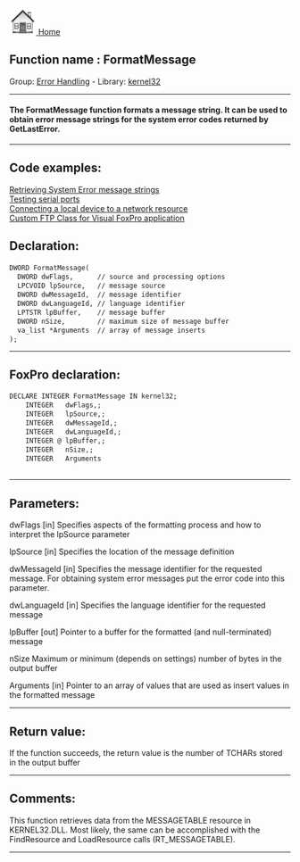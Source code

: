 [<img src="../../images/home.png"> Home ](https://github.com/VFPX/Win32API)  

## Function name : FormatMessage
Group: [Error Handling](../../functions_group.md#Error_Handling)  -  Library: [kernel32](../../libraries.md#kernel32)  
***  


#### The FormatMessage function formats a message string. It can be used to obtain error message strings for the system error codes returned by GetLastError.
***  


## Code examples:
[Retrieving System Error message strings](../../samples/sample_056.md)  
[Testing serial ports](../../samples/sample_308.md)  
[Connecting a local device to a network resource](../../samples/sample_318.md)  
[Custom FTP Class for Visual FoxPro application](../../samples/sample_344.md)  

## Declaration:
```foxpro  
DWORD FormatMessage(
  DWORD dwFlags,      // source and processing options
  LPCVOID lpSource,   // message source
  DWORD dwMessageId,  // message identifier
  DWORD dwLanguageId, // language identifier
  LPTSTR lpBuffer,    // message buffer
  DWORD nSize,        // maximum size of message buffer
  va_list *Arguments  // array of message inserts
);  
```  
***  


## FoxPro declaration:
```foxpro  
DECLARE INTEGER FormatMessage IN kernel32;
	INTEGER   dwFlags,;
	INTEGER   lpSource,;
	INTEGER   dwMessageId,;
	INTEGER   dwLanguageId,;
	INTEGER @ lpBuffer,;
	INTEGER   nSize,;
	INTEGER   Arguments
  
```  
***  


## Parameters:
dwFlags 
[in] Specifies aspects of the formatting process and how to interpret the lpSource parameter

lpSource 
[in] Specifies the location of the message definition

dwMessageId 
[in] Specifies the message identifier for the requested message. For obtaining system error messages put the error code into this parameter.

dwLanguageId 
[in] Specifies the language identifier for the requested message

lpBuffer 
[out] Pointer to a buffer for the formatted (and null-terminated) message

nSize
Maximum or minimum (depends on settings) number of bytes in the output buffer

Arguments 
[in] Pointer to an array of values that are used as insert values in the formatted message
  
***  


## Return value:
If the function succeeds, the return value is the number of TCHARs stored in the output buffer  
***  


## Comments:
This function retrieves data from the MESSAGETABLE resource in KERNEL32.DLL. Most likely, the same can be accomplished with the FindResource and LoadResource calls (RT_MESSAGETABLE).  
  
***  

